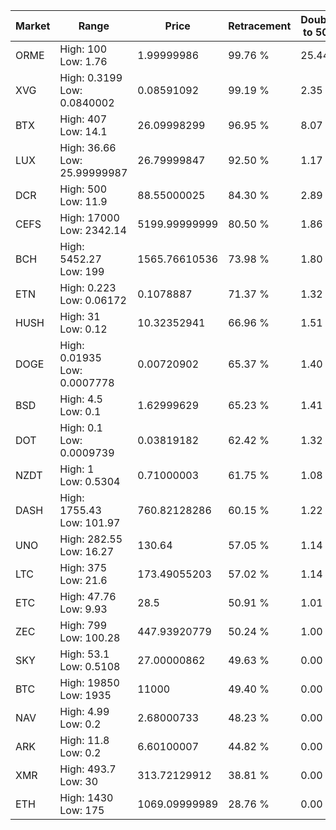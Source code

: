 | Market | Range | Price| Retracement | Doubles to 50% |
| --- | --- | --- | --- | --- |
| ORME | High: 100<br />Low: 1.76 | 1.99999986 | 99.76 % | 25.44 |
| XVG | High: 0.3199<br />Low: 0.0840002 | 0.08591092 | 99.19 % | 2.35 |
| BTX | High: 407<br />Low: 14.1 | 26.09998299 | 96.95 % | 8.07 |
| LUX | High: 36.66<br />Low: 25.99999987 | 26.79999847 | 92.50 % | 1.17 |
| DCR | High: 500<br />Low: 11.9 | 88.55000025 | 84.30 % | 2.89 |
| CEFS | High: 17000<br />Low: 2342.14 | 5199.99999999 | 80.50 % | 1.86 |
| BCH | High: 5452.27<br />Low: 199 | 1565.76610536 | 73.98 % | 1.80 |
| ETN | High: 0.223<br />Low: 0.06172 | 0.1078887 | 71.37 % | 1.32 |
| HUSH | High: 31<br />Low: 0.12 | 10.32352941 | 66.96 % | 1.51 |
| DOGE | High: 0.01935<br />Low: 0.0007778 | 0.00720902 | 65.37 % | 1.40 |
| BSD | High: 4.5<br />Low: 0.1 | 1.62999629 | 65.23 % | 1.41 |
| DOT | High: 0.1<br />Low: 0.0009739 | 0.03819182 | 62.42 % | 1.32 |
| NZDT | High: 1<br />Low: 0.5304 | 0.71000003 | 61.75 % | 1.08 |
| DASH | High: 1755.43<br />Low: 101.97 | 760.82128286 | 60.15 % | 1.22 |
| UNO | High: 282.55<br />Low: 16.27 | 130.64 | 57.05 % | 1.14 |
| LTC | High: 375<br />Low: 21.6 | 173.49055203 | 57.02 % | 1.14 |
| ETC | High: 47.76<br />Low: 9.93 | 28.5 | 50.91 % | 1.01 |
| ZEC | High: 799<br />Low: 100.28 | 447.93920779 | 50.24 % | 1.00 |
| SKY | High: 53.1<br />Low: 0.5108 | 27.00000862 | 49.63 % | 0.00 |
| BTC | High: 19850<br />Low: 1935 | 11000 | 49.40 % | 0.00 |
| NAV | High: 4.99<br />Low: 0.2 | 2.68000733 | 48.23 % | 0.00 |
| ARK | High: 11.8<br />Low: 0.2 | 6.60100007 | 44.82 % | 0.00 |
| XMR | High: 493.7<br />Low: 30 | 313.72129912 | 38.81 % | 0.00 |
| ETH | High: 1430<br />Low: 175 | 1069.09999989 | 28.76 % | 0.00 |
